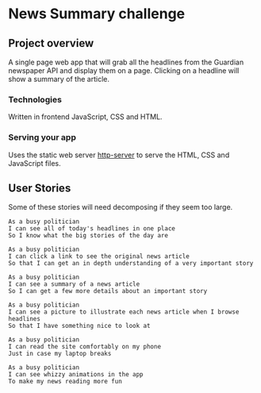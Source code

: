 # News Summary challenge

## Project overview

A single page web app that will grab all the headlines from the Guardian newspaper API and display them on a page.  Clicking on a headline will show a summary of the article.

### Technologies

Written in frontend JavaScript, CSS and HTML.

### Serving your app

Uses the static web server [http-server](https://www.npmjs.com/package/http-server) to serve the HTML, CSS and JavaScript files. 

## User Stories

Some of these stories will need decomposing if they seem too large.

```
As a busy politician
I can see all of today's headlines in one place
So I know what the big stories of the day are
```

```
As a busy politician
I can click a link to see the original news article
So that I can get an in depth understanding of a very important story
```

```
As a busy politician
I can see a summary of a news article
So I can get a few more details about an important story
```

```
As a busy politician
I can see a picture to illustrate each news article when I browse headlines
So that I have something nice to look at
```

```
As a busy politician
I can read the site comfortably on my phone
Just in case my laptop breaks
```

```
As a busy politician
I can see whizzy animations in the app
To make my news reading more fun
```
